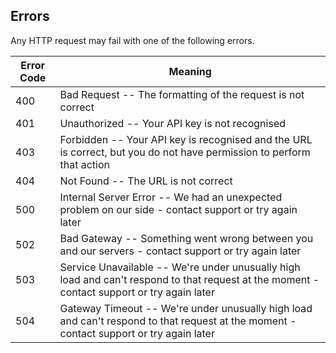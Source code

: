 ## Errors

Any HTTP request may fail with one of the following errors.

Error Code | Meaning
---------- | -------
400 | Bad Request -- The formatting of the request is not correct
401 | Unauthorized -- Your API key is not recognised
403 | Forbidden -- Your API key is recognised and the URL is correct, but you do not have permission to perform that action
404 | Not Found -- The URL is not correct
500 | Internal Server Error -- We had an unexpected problem on our side - contact support or try again later
502 | Bad Gateway -- Something went wrong between you and our servers - contact support or try again later
503 | Service Unavailable -- We're under unusually high load and can't respond to that request at the moment - contact support or try again later
504 | Gateway Timeout -- We're under unusually high load and can't respond to that request at the moment - contact support or try again later
